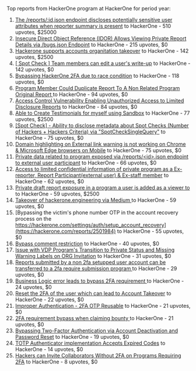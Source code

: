 Top reports from HackerOne program at HackerOne for period year:

1. [The /reports/:id.json endpoint discloses potentially sensitive user attributes when reporter summary is present](https://hackerone.com/reports/3000510) to HackerOne - 510 upvotes, $25000
2. [Insecure Direct Object Reference (IDOR) Allows Viewing Private Report Details via /bugs.json Endpoint](https://hackerone.com/reports/2487889) to HackerOne - 215 upvotes, $0
3. [Hackerone supports accounts organitation takeover](https://hackerone.com/reports/2798380) to HackerOne - 142 upvotes, $2500
4. [[ Spot Check ] Team members can edit a user's write-up](https://hackerone.com/reports/2530242) to HackerOne - 142 upvotes, $0
5. [Bypassing HackerOne 2FA due to race condition](https://hackerone.com/reports/2598548) to HackerOne - 118 upvotes, $0
6. [Program Member Could Duplicate Report To A Non Related Program Original Report ](https://hackerone.com/reports/2513082) to HackerOne - 94 upvotes, $0
7. [Access Control Vulnerability Enabling Unauthorized Access to Limited Disclosure Reports](https://hackerone.com/reports/2516250) to HackerOne - 84 upvotes, $0
8. [Able to Create  Testimonials for myself using Sandbox](https://hackerone.com/reports/2490953) to HackerOne - 77 upvotes, $2500
9. [[Spot Check] - Ability to disclose metadata about Spot Checks (Number of Hackers + Hackers Criteria) via "SpotCheckSingleQuery"](https://hackerone.com/reports/2524939) to HackerOne - 75 upvotes, $0
10. [Domain highlighting on External link warning is not working on Chrome & Microsoft Edge browsers on Mobile](https://hackerone.com/reports/2553026) to HackerOne - 75 upvotes, $0
11. [Private data related to program exposed via /reports/\<id\>.json endpoint to external user participant](https://hackerone.com/reports/2580982) to HackerOne - 66 upvotes, $0
12. [Access to limited confidential information of private program as a Ex-reporter, Report Participant(external user) & Ex-staff member](https://hackerone.com/reports/2632876) to HackerOne - 62 upvotes, $0
13. [Private draft report exposure in a program a user is added as a viewer to](https://hackerone.com/reports/2552205) to HackerOne - 59 upvotes, $2500
14. [Takeover of hackerone.engineering via Medium ](https://hackerone.com/reports/2709660) to HackerOne - 59 upvotes, $0
15. [Bypassing the victim's phone number OTP in the account recovery process on the https://hackerone.com/settings/auth/setup_account_recovery](https://hackerone.com/reports/2501984) to HackerOne - 55 upvotes, $0
16. [Bypass comment restriction](https://hackerone.com/reports/2679108) to HackerOne - 40 upvotes, $0
17. [Issue with VDP Program's Transition to Private Status and Missing Warning Labels on ORG Invitation](https://hackerone.com/reports/2719622) to HackerOne - 31 upvotes, $0
18. [Reports submitted by a non 2fa setupped user account can be transferred to a 2fa require submission program ](https://hackerone.com/reports/2569993) to HackerOne - 29 upvotes, $0
19. [Business Logic error leads to bypass 2FA requirement ](https://hackerone.com/reports/2571981) to HackerOne - 24 upvotes, $0
20. [Reset the 2FA of the user which can lead to Account Takeover](https://hackerone.com/reports/2492631) to HackerOne - 22 upvotes, $0
21. [Improper Authentication - 2FA OTP Reusable](https://hackerone.com/reports/2529780) to HackerOne - 21 upvotes, $0
22. [2FA requirement bypass when claiming bounty ](https://hackerone.com/reports/2528919) to HackerOne - 21 upvotes, $0
23. [Bypassing Two-Factor Authentication via Account Deactivation and Password Reset](https://hackerone.com/reports/2543342) to HackerOne - 19 upvotes, $0
24. [TOTP Authenticator implementation Accepts Expired Codes](https://hackerone.com/reports/2588810) to HackerOne - 14 upvotes, $0
25. [Hackers can Invite Collaborators Without 2FA on Programs Requiring 2FA](https://hackerone.com/reports/2575079) to HackerOne - 8 upvotes, $0
